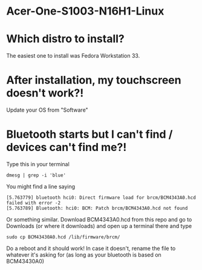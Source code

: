 # Acer-One-S1003-N16H1-Linux

# Which distro to install?
The easiest one to install was Fedora Workstation 33.

# After installation, my touchscreen doesn't work?!
Update your OS from "Software"

# Bluetooth starts but I can't find / devices can't find me?!
Type this in your terminal
```
dmesg | grep -i 'blue'
```
You might find a line saying
```
[5.763779] bluetooth hci0: Direct firmware load for brcm/BCM4343A0.hcd failed with error -2
[5.763789] Bluetooth: hci0: BCM: Patch brcm/BCM4343A0.hcd not found
```
Or something similar.
Download BCM4343A0.hcd from this repo and go to Downloads (or where it downloads) and open up a terminal there and type
```
sudo cp BCM43430A0.hcd /lib/firmware/brcm/
```
Do a reboot and it should work!
In case it doesn't, rename the file to whatever it's asking for (as long as your bluetooth is based on BCM43430A0)
